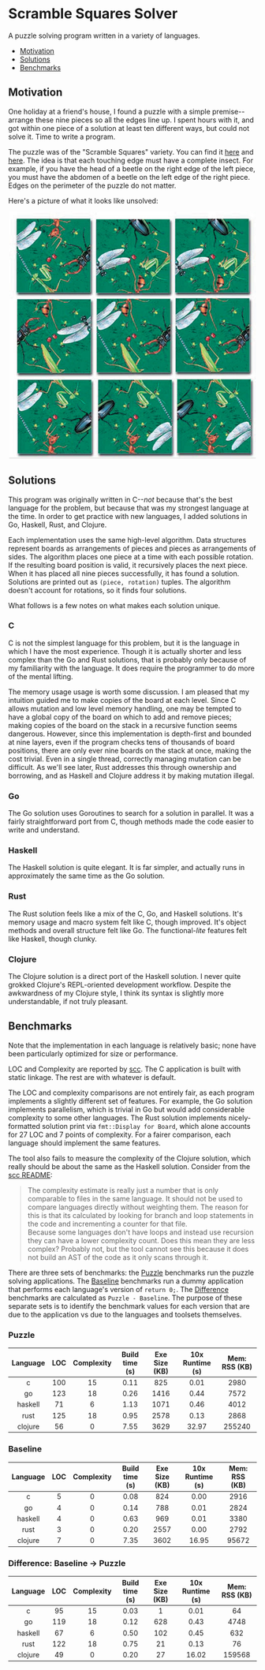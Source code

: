 # Scramble Squares Solver <!-- omit in toc -->

A puzzle solving program written in a variety of languages.

- [Motivation](#motivation)
- [Solutions](#solutions)
- [Benchmarks](#benchmarks)

## Motivation

One holiday at a friend's house, I found a puzzle with a simple premise--arrange these nine pieces so all the edges line
up. I spent hours with it, and got within one piece of a solution at least ten different ways, but could not solve it.
Time to write a program.

The puzzle was of the "Scramble Squares" variety. You can find it
[here](https://www.puzzlewarehouse.com/Insects-10028ss.html) and
[here](https://www.amazon.com/B-Dazzle-10028-Scramble-Squares-Insects/dp/B000021Z0S). The idea is that each touching
edge must have a complete insect. For example, if you have the head of a beetle on the right edge of the left piece, you
must have the abdomen of a beetle on the left edge of the right piece. Edges on the perimeter of the puzzle do not
matter.

Here's a picture of what it looks like unsolved:

<div style="text-align:center">
  <img src="images/puzzle.jpg" width="500">
</div>

## Solutions

This program was originally written in C--_not_ because that's the best language for the problem, but because that was
my strongest language at the time. In order to get practice with new languages, I added solutions in Go, Haskell, Rust,
and Clojure.

Each implementation uses the same high-level algorithm. Data structures represent boards as arrangements of pieces and
pieces as arrangements of sides. The algorithm places one piece at a time with each possible rotation. If the resulting
board position is valid, it recursively places the next piece. When it has placed all nine pieces successfully, it has
found a solution. Solutions are printed out as `(piece, rotation)` tuples. The algorithm doesn't account for rotations,
so it finds four solutions.

What follows is a few notes on what makes each solution unique.

<!--
TODO: for blog post, create new repo designed to collect solutions!

- Update benchmark.sh to collect stats and name champions for each language
  - code golf
  - execution time
  - memory usage
- Maybe document all the algorithms employed
- Accept all solutions, but require standard based on benchmark.sh expectations (e.g. make)
- Probably standardize output so can automatically check correctness
  - As part of established rules
  - Probably need to make rules about libraries too. Only standard libraries? Only for printing and
      basic data types?
  - If competing for sloc, must use standardized formatting tool?
-->

### C

C is not the simplest language for this problem, but it is the language in which I have the most experience. Though it
is actually shorter and less complex than the Go and Rust solutions, that is probably only because of my familiarity
with the language. It does require the programmer to do more of the mental lifting.

The memory usage usage is worth some discussion. I am pleased that my intuition guided me to make copies of the board at
each level. Since C allows mutation and low level memory handling, one may be tempted to have a global copy of the board
on which to add and remove pieces; making copies of the board on the stack in a recursive function seems dangerous.
However, since this implementation is depth-first and bounded at nine layers, even if the program checks tens of
thousands of board positions, there are only ever nine boards on the stack at once, making the cost trivial. Even in a
single thread, correctly managing mutation can be difficult. As we'll see later, Rust addresses this through ownership
and borrowing, and as Haskell and Clojure address it by making mutation illegal. <!-- trim down -->

### Go

The Go solution uses Goroutines to search for a solution in parallel. It was a fairly straightforward port from C,
though methods made the code easier to write and understand.

<!-- wanted to use struct methods, so got fancier and copied complete boards -->
<!-- does not print pretty -->
<!-- looking back, still feels pretty low level -->

### Haskell

The Haskell solution is quite elegant. It is far simpler, and actually runs in approximately the same time as the Go
solution.

<!-- most elegant in my opinion -->
<!-- implemented breadth-first search, kind of by accident -->

### Rust

The Rust solution feels like a mix of the C, Go, and Haskell solutions. It's memory usage and macro system felt like C,
though improved. It's object methods and overall structure felt like Go. The functional-_lite_ features felt like
Haskell, though clunky.

<!--
The Rust solution feels like a mix of the C, Go, and Haskell solutions. It's memory usage felt like C. Of course, Rust
is safe, but the way to think about memory felt the same. Rust's macro system, similarly, is more powerful yet has a
familiar feel. It's object methods felt like Go. The overall structure of the program was extremely similar, and the LOC
and Complexity metrics match almost exactly. The pattern matching and functional-_lite_ capability felt like Haskell.
Programming functionally in Rust is not natural, but having the capability when it is particularly convenient is really
nice.
-->
<!-- edit -->

### Clojure

The Clojure solution is a direct port of the Haskell solution. I never quite grokked Clojure's REPL-oriented development
workflow. Despite the awkwardness of my Clojure style, I think its syntax is slightly more understandable, if not truly
pleasant.

<!-- solution also feels elegant, similar to haskell -->
<!-- couldn't get the workflow down, so debugging was hard -->
<!-- never has an auto-formatter been so necessary -->

## Benchmarks

Note that the implementation in each language is relatively basic; none have been particularly optimized for size or
performance.

LOC and Complexity are reported by [scc](https://github.com/boyter/scc). The C application is built with static linkage.
The rest are with whatever is default.

The LOC and complexity comparisons are not entirely fair, as each program implements a slightly different set of
features. For example, the Go solution implements parallelism, which is trivial in Go but would add considerable
complexity to some other languages. The Rust solution implements nicely-formatted solution print via `fmt::Display for
Board`, which alone accounts for 27 LOC and 7 points of complexity. For a fairer comparison, each language should
implement the same features.

The tool also fails to measure the complexity of the Clojure solution, which really should be about the same as the
Haskell solution. Consider from the [scc
README](https://github.com/boyter/scc/blob/850e8be775dac636f9da5864b26974b123269bd2/README.md):

>The complexity estimate is really just a number that is only comparable to files in the same language. It should not be
used to compare languages directly without weighting them. The reason for this is that its calculated by looking for
branch and loop statements in the code and incrementing a counter for that file.  
Because some languages don't have loops and instead use recursion they can have a lower complexity count. Does this mean
they are less complex? Probably not, but the tool cannot see this because it does not build an AST of the code as it
only scans through it.

There are three sets of benchmarks: the [Puzzle](#puzzle) benchmarks run the puzzle solving applications. The
[Baseline](#baseline) benchmarks run a dummy application that performs each language's version of `return 0;`. The
[Difference](#difference-baseline---puzzle) benchmarks are calculated as `Puzzle - Baseline`. The purpose of these
separate sets is to identify the benchmark values for each version that are due to the application vs due to the
languages and toolsets themselves.

### Puzzle

| Language |  LOC  | Complexity | Build time (s) | Exe Size (KB) | 10x Runtime (s) | Mem: RSS (KB) |
|:--------:|:-----:|:----------:|:--------------:|:-------------:|:---------------:|:-------------:|
| c        | 100   | 15         | 0.11           | 825           | 0.01            | 2980          |
| go       | 123   | 18         | 0.26           | 1416          | 0.44            | 7572          |
| haskell  | 71    | 6          | 1.13           | 1071          | 0.46            | 4012          |
| rust     | 125   | 18         | 0.95           | 2578          | 0.13            | 2868          |
| clojure  | 56    | 0          | 7.55           | 3629          | 32.97           | 255240        |

### Baseline

| Language |  LOC  | Complexity | Build time (s) | Exe Size (KB) | 10x Runtime (s) | Mem: RSS (KB) |
|:--------:|:-----:|:----------:|:--------------:|:-------------:|:---------------:|:-------------:|
| c        | 5     | 0          | 0.08           | 824           | 0.00            | 2916          |
| go       | 4     | 0          | 0.14           | 788           | 0.01            | 2824          |
| haskell  | 4     | 0          | 0.63           | 969           | 0.01            | 3380          |
| rust     | 3     | 0          | 0.20           | 2557          | 0.00            | 2792          |
| clojure  | 7     | 0          | 7.35           | 3602          | 16.95           | 95672         |

### Difference: Baseline -> Puzzle

| Language |  LOC  | Complexity | Build time (s) | Exe Size (KB) | 10x Runtime (s) | Mem: RSS (KB) |
|:--------:|:-----:|:----------:|:--------------:|:-------------:|:---------------:|:-------------:|
| c        | 95    | 15         | 0.03           | 1             | 0.01            | 64            |
| go       | 119   | 18         | 0.12           | 628           | 0.43            | 4748          |
| haskell  | 67    | 6          | 0.50           | 102           | 0.45            | 632           |
| rust     | 122   | 18         | 0.75           | 21            | 0.13            | 76            |
| clojure  | 49    | 0          | 0.20           | 27            | 16.02           | 159568        |
